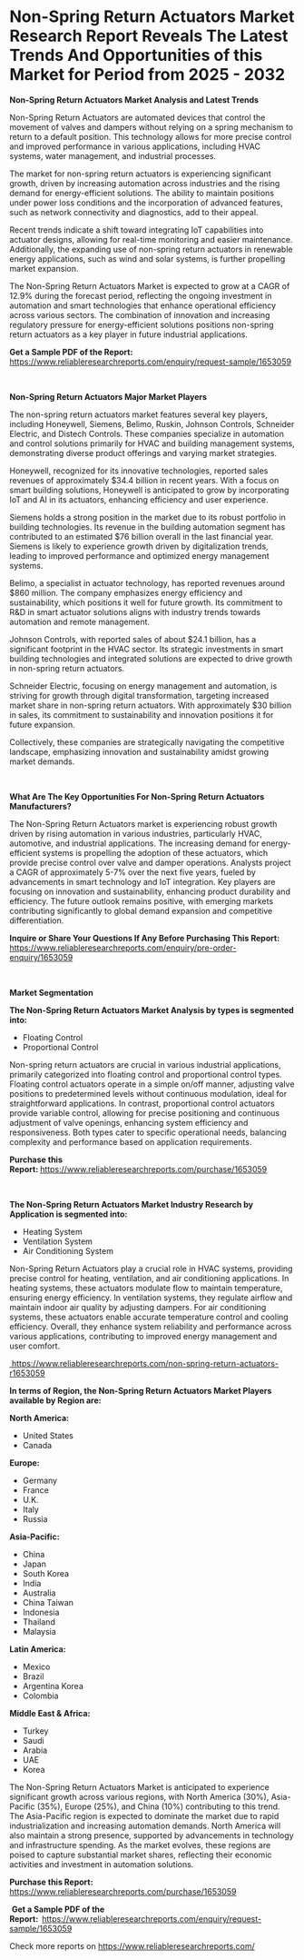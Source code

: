 <p><h1>Non-Spring Return Actuators Market Research Report Reveals The Latest Trends And Opportunities of this Market for Period from 2025 - 2032</h1></p><p><strong>Non-Spring Return Actuators Market Analysis and Latest Trends</strong></p>
<p><p>Non-Spring Return Actuators are automated devices that control the movement of valves and dampers without relying on a spring mechanism to return to a default position. This technology allows for more precise control and improved performance in various applications, including HVAC systems, water management, and industrial processes. </p><p>The market for non-spring return actuators is experiencing significant growth, driven by increasing automation across industries and the rising demand for energy-efficient solutions. The ability to maintain positions under power loss conditions and the incorporation of advanced features, such as network connectivity and diagnostics, add to their appeal. </p><p>Recent trends indicate a shift toward integrating IoT capabilities into actuator designs, allowing for real-time monitoring and easier maintenance. Additionally, the expanding use of non-spring return actuators in renewable energy applications, such as wind and solar systems, is further propelling market expansion. </p><p>The Non-Spring Return Actuators Market is expected to grow at a CAGR of 12.9% during the forecast period, reflecting the ongoing investment in automation and smart technologies that enhance operational efficiency across various sectors. The combination of innovation and increasing regulatory pressure for energy-efficient solutions positions non-spring return actuators as a key player in future industrial applications.</p></p>
<p><strong>Get a Sample PDF of the Report:&nbsp;</strong> <a href="https://www.reliableresearchreports.com/enquiry/request-sample/1653059?utm_campaign=2294&utm_medium=2&utm_source=Github&utm_content=ia&utm_term=12022025&utm_id=non-spring-return-actuators">https://www.reliableresearchreports.com/enquiry/request-sample/1653059</a></p>
<p>&nbsp;</p>
<p><strong>Non-Spring Return Actuators Major Market Players</strong></p>
<p><p>The non-spring return actuators market features several key players, including Honeywell, Siemens, Belimo, Ruskin, Johnson Controls, Schneider Electric, and Distech Controls. These companies specialize in automation and control solutions primarily for HVAC and building management systems, demonstrating diverse product offerings and varying market strategies.</p><p>Honeywell, recognized for its innovative technologies, reported sales revenues of approximately $34.4 billion in recent years. With a focus on smart building solutions, Honeywell is anticipated to grow by incorporating IoT and AI in its actuators, enhancing efficiency and user experience.</p><p>Siemens holds a strong position in the market due to its robust portfolio in building technologies. Its revenue in the building automation segment has contributed to an estimated $76 billion overall in the last financial year. Siemens is likely to experience growth driven by digitalization trends, leading to improved performance and optimized energy management systems.</p><p>Belimo, a specialist in actuator technology, has reported revenues around $860 million. The company emphasizes energy efficiency and sustainability, which positions it well for future growth. Its commitment to R&D in smart actuator solutions aligns with industry trends towards automation and remote management.</p><p>Johnson Controls, with reported sales of about $24.1 billion, has a significant footprint in the HVAC sector. Its strategic investments in smart building technologies and integrated solutions are expected to drive growth in non-spring return actuators.</p><p>Schneider Electric, focusing on energy management and automation, is striving for growth through digital transformation, targeting increased market share in non-spring return actuators. With approximately $30 billion in sales, its commitment to sustainability and innovation positions it for future expansion.</p><p>Collectively, these companies are strategically navigating the competitive landscape, emphasizing innovation and sustainability amidst growing market demands.</p></p>
<p>&nbsp;</p>
<p><strong>What Are The Key Opportunities For Non-Spring Return Actuators Manufacturers?</strong></p>
<p><p>The Non-Spring Return Actuators market is experiencing robust growth driven by rising automation in various industries, particularly HVAC, automotive, and industrial applications. The increasing demand for energy-efficient systems is propelling the adoption of these actuators, which provide precise control over valve and damper operations. Analysts project a CAGR of approximately 5-7% over the next five years, fueled by advancements in smart technology and IoT integration. Key players are focusing on innovation and sustainability, enhancing product durability and efficiency. The future outlook remains positive, with emerging markets contributing significantly to global demand expansion and competitive differentiation.</p></p>
<p><strong>Inquire or Share Your Questions If Any Before Purchasing This Report:</strong> <a href="https://www.reliableresearchreports.com/enquiry/pre-order-enquiry/1653059?utm_campaign=2294&utm_medium=2&utm_source=Github&utm_content=ia&utm_term=12022025&utm_id=non-spring-return-actuators">https://www.reliableresearchreports.com/enquiry/pre-order-enquiry/1653059</a></p>
<p>&nbsp;</p>
<p><strong>Market Segmentation</strong></p>
<p><strong>The Non-Spring Return Actuators Market Analysis by types is segmented into:</strong></p>
<p><ul><li>Floating Control</li><li>Proportional Control</li></ul></p>
<p><p>Non-spring return actuators are crucial in various industrial applications, primarily categorized into floating control and proportional control types. Floating control actuators operate in a simple on/off manner, adjusting valve positions to predetermined levels without continuous modulation, ideal for straightforward applications. In contrast, proportional control actuators provide variable control, allowing for precise positioning and continuous adjustment of valve openings, enhancing system efficiency and responsiveness. Both types cater to specific operational needs, balancing complexity and performance based on application requirements.</p></p>
<p><strong>Purchase this Report:&nbsp;</strong><a href="https://www.reliableresearchreports.com/purchase/1653059?utm_campaign=2294&utm_medium=2&utm_source=Github&utm_content=ia&utm_term=12022025&utm_id=non-spring-return-actuators">https://www.reliableresearchreports.com/purchase/1653059</a></p>
<p>&nbsp;</p>
<p><strong>The Non-Spring Return Actuators Market Industry Research by Application is segmented into:</strong></p>
<p><ul><li>Heating System</li><li>Ventilation System</li><li>Air Conditioning System</li></ul></p>
<p><p>Non-Spring Return Actuators play a crucial role in HVAC systems, providing precise control for heating, ventilation, and air conditioning applications. In heating systems, these actuators modulate flow to maintain temperature, ensuring energy efficiency. In ventilation systems, they regulate airflow and maintain indoor air quality by adjusting dampers. For air conditioning systems, these actuators enable accurate temperature control and cooling efficiency. Overall, they enhance system reliability and performance across various applications, contributing to improved energy management and user comfort.</p></p>
<p><a href="https://www.reliableresearchreports.com/non-spring-return-actuators-r1653059?utm_campaign=2294&utm_medium=2&utm_source=Github&utm_content=ia&utm_term=12022025&utm_id=non-spring-return-actuators">&nbsp;https://www.reliableresearchreports.com/non-spring-return-actuators-r1653059</a></p>
<p><strong>In terms of Region, the Non-Spring Return Actuators Market Players available by Region are:</strong></p>
<p>
    <p> <strong> North America: </strong>
        <ul>
            <li>United States</li>
            <li>Canada</li>
        </ul>
        </p> 
    <p> <strong> Europe: </strong>
        <ul>
            <li>Germany</li>
            <li>France</li>
            <li>U.K.</li>
            <li>Italy</li>
            <li>Russia</li>
        </ul>
        </p> 
    <p> <strong> Asia-Pacific: </strong>
        <ul>
            <li>China</li>
            <li>Japan</li>
            <li>South Korea</li>
            <li>India</li>
            <li>Australia</li>
            <li>China Taiwan</li>
            <li>Indonesia</li>
            <li>Thailand</li>
            <li>Malaysia</li>
        </ul>
        </p> 
    <p> <strong> Latin America: </strong>
        <ul>
            <li>Mexico</li>
            <li>Brazil</li>
            <li>Argentina Korea</li>
            <li>Colombia</li>
        </ul>
        </p> 
    <p> <strong> Middle East & Africa: </strong>
        <ul>
            <li>Turkey</li>
            <li>Saudi</li>
            <li>Arabia</li>
            <li>UAE</li>
            <li>Korea</li>
        </ul>
    </p>
    </p>
<p><p>The Non-Spring Return Actuators Market is anticipated to experience significant growth across various regions, with North America (30%), Asia-Pacific (35%), Europe (25%), and China (10%) contributing to this trend. The Asia-Pacific region is expected to dominate the market due to rapid industrialization and increasing automation demands. North America will also maintain a strong presence, supported by advancements in technology and infrastructure spending. As the market evolves, these regions are poised to capture substantial market shares, reflecting their economic activities and investment in automation solutions.</p></p>
<p><strong>Purchase this Report: </strong><a href="https://www.reliableresearchreports.com/purchase/1653059?utm_campaign=2294&utm_medium=2&utm_source=Github&utm_content=ia&utm_term=12022025&utm_id=non-spring-return-actuators">https://www.reliableresearchreports.com/purchase/1653059</a></p>
<p>&nbsp;<strong>Get a Sample PDF of the Report:&nbsp;&nbsp;</strong><a href="https://www.reliableresearchreports.com/enquiry/request-sample/1653059?utm_campaign=2294&utm_medium=2&utm_source=Github&utm_content=ia&utm_term=12022025&utm_id=non-spring-return-actuators">https://www.reliableresearchreports.com/enquiry/request-sample/1653059</a></p>
<p><strong></strong></p>
<p>Check more reports on <a href="https://www.reliableresearchreports.com/?utm_campaign=2294&utm_medium=2&utm_source=Github&utm_content=ia&utm_term=12022025&utm_id=non-spring-return-actuators">https://www.reliableresearchreports.com/</a></p>